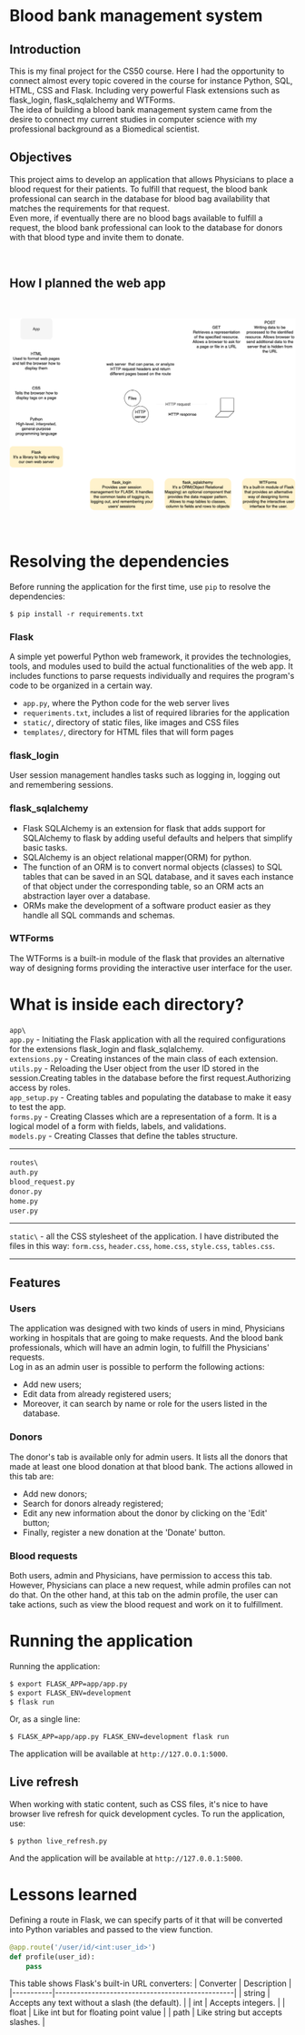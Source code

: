 # Blood bank management system

## Introduction

This is my final project for the CS50 course. Here I had the opportunity to connect almost every topic covered in the course for instance Python, SQL, HTML, CSS and Flask. Including very powerful Flask extensions such as flask_login, flask_sqlalchemy and WTForms.  
The idea of building a blood bank management system came from the desire to connect my current studies in computer science with my professional background as a Biomedical scientist.

## Objectives

This project aims to develop an application that allows Physicians to place a blood request for their patients. To fulfill that request, the blood bank professional can search in the database for blood bag availability that matches the requirements for that request.  
Even more, if eventually there are no blood bags available to fulfill a request, the blood bank professional can look to the database for donors with that blood type and invite them to donate.

<br>

## How I planned the web app  
<br>

![Blood bank management system](/app/static/images/blood-bank-management-system.png)

<br>

# Resolving the dependencies

Before running the application for the first time, use `pip` to resolve the dependencies:

```shell
$ pip install -r requirements.txt
```

### Flask
A simple yet powerful Python web framework, it provides the technologies, tools, and modules used to build the actual functionalities of the web app. It includes functions to parse requests individually and requires the program's code to be organized in a certain way.
- `app.py`, where the Python code for the web server lives
- `requeriments.txt`, includes a list of required libraries for the application
- `static/`, directory of static files, like images and CSS files
- `templates/`, directory for HTML files that will form pages

### flask_login
User session management handles tasks such as logging in, logging out and remembering sessions.

### flask_sqlalchemy  
- Flask SQLAlchemy is an extension for flask that adds support for SQLAlchemy to flask by adding useful defaults and helpers that simplify basic tasks.
- SQLAlchemy is an  object relational mapper(ORM) for python.
- The function of an ORM is to convert normal objects (classes) to SQL tables that can be saved in an SQL database, and it saves each instance of that object under the corresponding table, so an ORM acts an abstraction layer over a database.
- ORMs make the development of a software product easier as they handle all SQL commands and schemas.

### WTForms
The WTForms is a built-in module of the flask that provides an alternative way of designing forms providing the interactive user interface for the user.


# What is inside each directory?
`app\`  
 `app.py` - Initiating the Flask application with all the required configurations for the extensions flask_login and flask_sqlalchemy.  
 `extensions.py` - Creating instances of the main class of each extension.  
 `utils.py` - Reloading the User object from the user ID stored in the session.Creating tables in the database before the first request.Authorizing access by roles.  
 `app_setup.py` - Creating tables and populating the database to make it easy to test the app.  
 `forms.py` - Creating Classes which are a representation of a form. It is a logical model of a form with fields, labels, and validations.  
 `models.py` - Creating Classes that define the tables structure.
<hr>

`routes\`  
`auth.py`  
`blood_request.py`  
`donor.py`  
`home.py`  
`user.py`
<hr>

`static\` - all the CSS stylesheet of the application. I have distributed the files in this way: `form.css`, `header.css`, `home.css`, `style.css`, `tables.css`.
<hr>



## Features

### Users
The application was designed with two kinds of users in mind, Physicians working in hospitals that are going to make requests. And the blood bank professionals, which will have an admin login, to fulfill the Physicians' requests.  
Log in as an admin user is possible to perform the following actions:
 - Add new users;
 - Edit data from already registered users;
 - Moreover, it can search by name or role for the users listed in the database.

<!-- Screenshots or Gif? -->

### Donors
The donor's tab is available only for admin users. It lists all the donors that made at least one blood donation at that blood bank. The actions allowed in this tab are:
- Add new donors;
- Search for donors already registered;
- Edit any new information about the donor by clicking on the 'Edit' button;
- Finally, register a new donation at the 'Donate' button.

<!-- Screenshots or Gif? -->

### Blood requests
Both users, admin and Physicians, have permission to access this tab. However, Physicians can place a new request, while admin profiles can not do that. On the other hand, at this tab on the admin profile, the user can take actions, such as view the blood request and work on it to fulfillment.  

<!-- Screenshots or Gif? -->


# Running the application

Running the application:

```shell
$ export FLASK_APP=app/app.py
$ export FLASK_ENV=development
$ flask run
```

Or, as a single line:

```shell
$ FLASK_APP=app/app.py FLASK_ENV=development flask run
```

The application will be available at `http://127.0.0.1:5000`.

## Live refresh

When working with static content, such as CSS files, it's nice to have browser live refresh for quick development cycles. To run the application, use:

```shell
$ python live_refresh.py
```

And the application will be available at `http://127.0.0.1:5000`.

# Lessons learned

Defining a route in Flask, we can specify parts of it that will be converted into Python variables and passed to the view function.

```python
@app.route('/user/id/<int:user_id>')
def profile(user_id):
    pass
```

This table shows Flask's built-in URL converters:
| Converter | Description                                     |
|-----------|-------------------------------------------------|
| string    | Accepts any text without a slash (the default). |
| int       | Accepts integers.                               |
| float     | Like int but for floating point value           |
| path      | Like string but accepts slashes.                |
